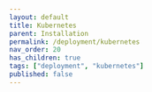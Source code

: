 ```yaml
---
layout: default
title: Kubernetes
parent: Installation
permalink: /deployment/kubernetes
nav_order: 20
has_children: true
tags: ["deployment", "kubernetes"]
published: false
---
```

